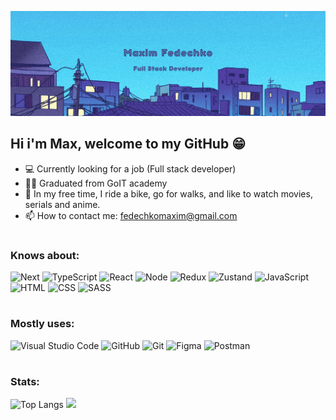 <!-- ![gomer.gif](https://github.com/FeMaxxx/FeMaxxx/blob/main/assets/gomer.gif) -->

<!-- ![picture1](https://github.com/FeMaxxx/FeMaxxx/blob/main/assets/picture1.png) -->

![cosmos](https://github.com/FeMaxxx/FeMaxxx/blob/main/assets/Header.png)

## Hi i'm Max, welcome to my GitHub 😁

- 💻 Currently looking for a job (Full stack developer)
- 👨‍🎓 Graduated from GoIT academy
- 🔭 In my free time, I ride a bike, go for walks, and like to watch movies, serials and anime.
- 📫 How to contact me: fedechkomaxim@gmail.com

#

### Knows about:

![Next](https://img.shields.io/badge/-Next.js-141321?style=for-the-badge&logo=Next&logoColor=ffffff)
![TypeScript](https://img.shields.io/badge/-TypeScript-141321?style=for-the-badge&logo=TypeScript&logoColor=3178c6)
![React](https://img.shields.io/badge/-React-141321?style=for-the-badge&logo=React&logoColor=61DAFB)
![Node](https://img.shields.io/badge/-Node.js-141321?style=for-the-badge&logo=Node.js&logoColor=43853d)
![Redux](https://img.shields.io/badge/-Redux-141321?style=for-the-badge&logo=Redux&logoColor=ba8fff)
![Zustand](https://img.shields.io/badge/-Zustand-141321?style=for-the-badge&logo=Zustand&logoColor=ffffff)
![JavaScript](https://img.shields.io/badge/-JavaScript-141321?style=for-the-badge&logo=JavaScript&logoColor=F7DF1E)
![HTML](https://img.shields.io/badge/-HTML-141321?style=for-the-badge&logo=HTML5&logoColor=E34F26)
![CSS](https://img.shields.io/badge/-CSS-141321?style=for-the-badge&logo=CSS3&logoColor=1572B6)
![SASS](https://img.shields.io/badge/-Sass-141321?style=for-the-badge&logo=Sass&logoColor=CC66997)

#

### Mostly uses:

![Visual Studio Code](https://img.shields.io/badge/-Visual_Studio_Code-141321?style=for-the-badge&logo=VisualStudioCode&logoColor=007ACC)
![GitHub](https://img.shields.io/badge/-GitHub-141321?style=for-the-badge&logo=GitHub&logoColor=fff)
![Git](https://img.shields.io/badge/-Git-141321?style=for-the-badge&logo=Git&logoColor=F05032)
![Figma](https://img.shields.io/badge/-Figma-141321?style=for-the-badge&logo=Figma&logoColor=F24E1E)
![Postman](https://img.shields.io/badge/-Postman-141321?style=for-the-badge&logo=Postman&logoColor=FF6C37)

#

### Stats:

![Top Langs](https://github-readme-stats.vercel.app/api/top-langs/?username=FeMaxxx&layout=compact&theme=radical&title_color=D20000)
<img height="165em" src="https://github-readme-stats.vercel.app/api?username=FeMaxxx&show_icons=true&theme=radical&title_color=D20000&layout=compact"/>
